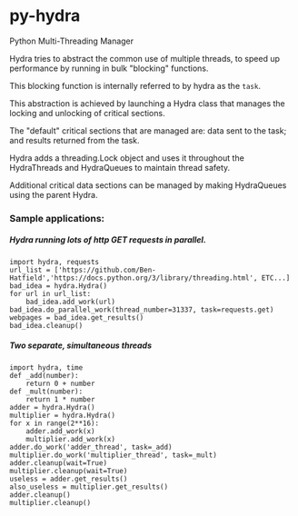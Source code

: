 # py-hydra
Python Multi-Threading Manager

Hydra tries to abstract the common use of multiple threads, to speed up performance by running in bulk "blocking" functions.

This blocking function is internally referred to by hydra as the `task`.

This abstraction is achieved by launching a Hydra class that manages the locking and unlocking of critical sections.

The "default" critical sections that are managed are: data sent to the task; and results returned from the task.

Hydra adds a threading.Lock object and uses it throughout the HydraThreads and HydraQueues to maintain thread safety.

Additional critical data sections can be managed by making HydraQueues using the parent Hydra.

### Sample applications:

##### Hydra running lots of http GET requests in parallel.

```
import hydra, requests
url_list = ['https://github.com/Ben-Hatfield','https://docs.python.org/3/library/threading.html', ETC...]
bad_idea = hydra.Hydra()
for url in url_list:
    bad_idea.add_work(url)
bad_idea.do_parallel_work(thread_number=31337, task=requests.get)
webpages = bad_idea.get_results()
bad_idea.cleanup()
```
##### Two separate, simultaneous threads
```
import hydra, time
def _add(number):
    return 0 + number
def _mult(number):
    return 1 * number
adder = hydra.Hydra()
multiplier = hydra.Hydra()
for x in range(2**16):
    adder.add_work(x)
    multiplier.add_work(x)
adder.do_work('adder_thread', task=_add)
multiplier.do_work('multiplier_thread', task=_mult)
adder.cleanup(wait=True)
multiplier.cleanup(wait=True)
useless = adder.get_results()
also_useless = multiplier.get_results()
adder.cleanup()
multiplier.cleanup()
```
